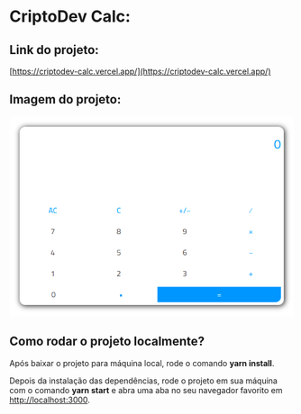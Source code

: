 # CriptoDev Calc:

## Link do projeto:

[https://criptodev-calc.vercel.app/](https://criptodev-calc.vercel.app/)

## Imagem do projeto:

![1650928343393.png](image/README/1650928343393.png)

## Como rodar o projeto localmente?

Após baixar o projeto para máquina local, rode o comando **yarn install**.

Depois da instalação das dependências, rode o projeto em sua máquina com o comando **yarn start** e abra uma aba no seu navegador favorito em [http://localhost:3000](http://localhost:3000).
